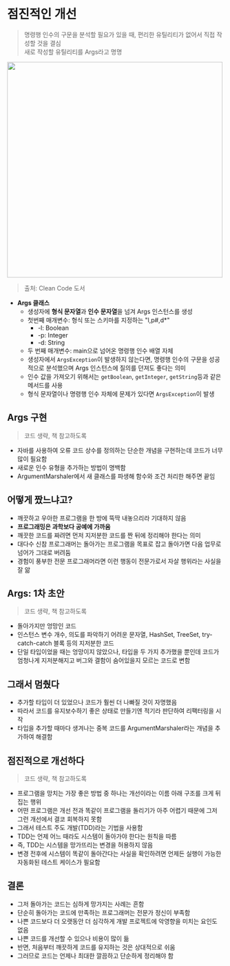 # 점진적인 개선

> 명령행 인수의 구문을 분석할 필요가 있을 때, 편리한 유틸리티가 없어서 직접 작성할 것을 결심   
> 새로 작성할 유틸리티를 Args라고 명명

<img width="500" src="https://user-images.githubusercontent.com/50200481/209465840-3f5430b6-ad47-4987-89dc-3ec6dda64ff7.png">

> 출처: Clean Code 도서

- **Args 클래스**
  - 생성자에 **형식 문자열**과 **인수 문자열**을 넘겨 Args 인스턴스를 생성
  - 첫번째 매개변수: 형식 또는 스키마를 지정하는 "l,p#,d*"
    - -l: Boolean
    - -p: Integer
    - -d: String 
  - 두 번째 매개변수: main으로 넘어온 명령행 인수 배열 자체
  - 생성자에서 ```ArgsException```이 발생하지 않는다면, 명령행 인수의 구문을 성공적으로 분석했으며 Args 인스턴스에 질의를 던져도 좋다는 의미
  - 인수 값을 가져오기 위해서는 ```getBoolean```, ```getInteger```, ```getString```등과 같은 메서드를 사용
  - 형식 문자열이나 명령행 인수 자체에 문제가 있다면 ```ArgsException```이 발생

## Args 구현
> 코드 생략, 책 참고하도록

- 자바를 사용하여 오류 코드 상수를 정의하는 단순한 개념을 구현하는데 코드가 너무 많이 필요함
- 새로운 인수 유형을 추가하는 방법이 명백함
- ArgumentMarshaler에서 새 클래스를 파생해 함수와 조건 처리한 해주면 끝임

## 어떻게 짰느냐고?
- 깨끗하고 우아한 프로그램을 한 방에 뚝딱 내놓으리라 기대하지 않음
- **프로그래밍은 과학보다 공예에 가까움**
- 깨끗한 코드를 짜려면 먼저 지저분한 코드를 짠 뒤에 정리해야 한다는 의미
- 대다수 신참 프로그래머는 돌아가는 프로그램을 목표로 잡고 돌아가면 다음 업무로 넘어가 그대로 버려둠
- 경험이 풍부한 전문 프로그래머라면 이런 행동이 전문가로서 자살 행위라는 사실을 잘 앎

## Args: 1차 초안
> 코드 생략, 책 참고하도록

- 돌아가지만 엉망인 코드
- 인스턴스 변수 개수, 의도를 파악하기 어려운 문자열, HashSet, TreeSet, try-catch-catch 블록 등의 지저분한 코드
- 단일 타입이었을 때는 엉망이지 않았으나, 타입을 두 가지 추가했을 뿐인데 코드가 엄청나게 지저분해지고 버그와 결함이 숨어있을지 모르는 코드로 변함

## 그래서 멈췄다
- 추가할 타입이 더 있었으나 코드가 훨씬 더 나빠질 것이 자명했음
- 따라서 코드를 유지보수하기 좋은 상태로 만들기엔 적기라 판단하여 리팩터링을 시작
- 타입을 추가할 때마다 생겨나는 중복 코드를 ArgumentMarshaler라는 개념을 추가하여 해결함

## 점진적으로 개선하다
> 코드 생략, 책 참고하도록

- 프로그램을 망치는 가장 좋은 방법 중 하나는 개선이라는 이름 아래 구조를 크게 뒤집는 행위
- 어떤 프로그램은 개선 전과 똑같이 프로그램을 돌리기가 아주 어렵기 때문에 그저 그런 개선에서 결코 회복하지 못함
- 그래서 테스트 주도 개발(TDD)라는 기법을 사용함
- TDD는 언제 어느 때라도 시스템이 돌아가야 한다는 원칙을 따름
- 즉, TDD는 시스템을 망가뜨리는 변경을 허용하지 않음
- 변경 전후에 시스템이 똑같이 돌아간다는 사실을 확인하려면 언제든 실행이 가능한 자동화된 테스트 케이스가 필요함

## 결론
- 그저 돌아가는 코드는 심하게 망가지는 사례는 흔함
- 단순히 돌아가는 코드에 만족하는 프로그래머는 전문가 정신이 부족함
- 나쁜 코드보다 더 오랫동안 더 심각하게 개발 프로젝트에 악영향을 미치는 요인도 없음
- 나쁜 코드를 개선할 수 있으나 비용이 많이 듦
- 반면, 처음부터 깨끗하게 코드를 유지하는 것은 상대적으로 쉬움
- 그러므로 코드는 언제나 최대한 깔끔하고 단순하게 정리해야 함
